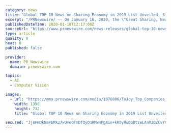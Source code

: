 ```yaml
---
category: news
title: "Global TOP 10 News on Sharing Economy in 2019 List Unveiled, Strategic Vision of \"Double 50% Reduction\" Discussed at Global Forum"
excerpt: "/PRNewswire/ -- On January 16, 2020, the \"Great Sharing, New Economy—Beijing Summit of Global Sharing Economy Forum\" was held at the China National"
publishedDateTime: 2020-01-18T12:17:00Z
sourceUrl: "https://www.prnewswire.com/news-releases/global-top-10-news-on-sharing-economy-in-2019-list-unveiled-strategic-vision-of-double-50-reduction-discussed-at-global-forum-300989250.html"
type: article
quality: 0
heat: 0
published: false

provider:
  name: PR Newswire
  domain: prnewswire.com

topics:
  - AI
  - Computer Vision

images:
  - url: "https://mma.prnewswire.com/media/1078806/ToJoy_Top_Companies_by_Market_Cap_Infographic.jpg?p=facebook"
    width: 1398
    height: 732
    title: "Global TOP 10 News on Sharing Economy in 2019 List Unveiled, Strategic Vision of \"Double 50% Reduction\" Discussed at Global Forum"

secured: "Jj8FMDkNmPEMX27wUveOTmDfQyQ3RMw4PgXin+kK0yHuObDtzeLAnV20ZCvYCixZkrLcnL5orcP4foLrjk6n1jF28FAPmppSdxfPu9ylflEvn1Yn0pxKQKhVnBLLh3bd8GF0b3RdfEa9GLZyrWULKjIaG5aNbwFob+6loX2wduFbSJDmPMBL2nKFE3kwEtgx8rCf/V6t8qgKZ+RTQTDs8GnIndSB1DbLxzOfl/yKMPBowBXt6Cnrzc/x7yO8V/hZ26GOwfpVp9ai9qmZtBTjF01U/SVGwKj1SB2bY6DwaqA=;n0ygZ5t0ckRgcpjl43Vr+w=="
---
```


